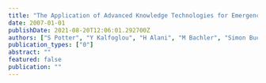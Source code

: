 ```yaml
---
title: "The Application of Advanced Knowledge Technologies for Emergency Response"
date: 2007-01-01
publishDate: 2021-08-20T12:06:01.292700Z
authors: ["S Potter", "Y Kalfoglou", "H Alani", "M Bachler", "Simon Buckingham Shum", " ..."]
publication_types: ["0"]
abstract: ""
featured: false
publication: ""
---
```


